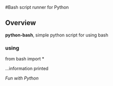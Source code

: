#Bash script runner for Python

## Overview
**python-bash**, simple python script for using bash

### using

from bash import *

...information printed


*Fun with Python*
